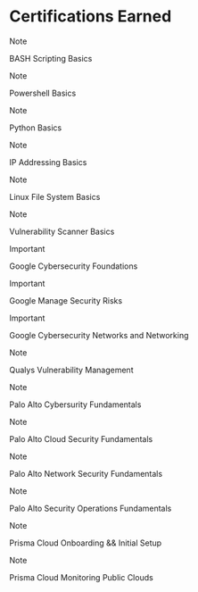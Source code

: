 # Certifications Earned

>[!NOTE]
>BASH Scripting Basics

>[!NOTE]
>Powershell Basics

>[!NOTE]
>Python Basics

>[!NOTE]
>IP Addressing Basics

>[!NOTE]
>Linux File System Basics

>[!NOTE]
>Vulnerability Scanner Basics

>[!IMPORTANT]
>Google Cybersecurity Foundations

>[!IMPORTANT]
>Google Manage Security Risks

>[!IMPORTANT]
>Google Cybersecurity Networks and Networking

>[!NOTE]
>Qualys Vulnerability Management

>[!NOTE]
>Palo Alto Cybersurity Fundamentals

>[!NOTE]
>Palo Alto Cloud Security Fundamentals

>[!NOTE]
>Palo Alto Network Security Fundamentals

>[!NOTE]
>Palo Alto Security Operations Fundamentals

>[!NOTE]
>Prisma Cloud Onboarding && Initial Setup

>[!NOTE]
>Prisma Cloud Monitoring Public Clouds
